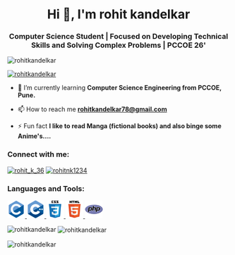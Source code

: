<h1 align="center">Hi 👋, I'm rohit kandelkar</h1>
<h3 align="center">Computer Science Student | Focused on Developing Technical Skills and Solving Complex Problems | PCCOE 26'</h3>

<p align="left"> <img src="https://komarev.com/ghpvc/?username=rohitkandelkar&label=Profile%20views&color=0e75b6&style=flat" alt="rohitkandelkar" /> </p>

<p align="left"> <a href="https://github.com/ryo-ma/github-profile-trophy"><img src="https://github-profile-trophy.vercel.app/?username=rohitkandelkar" alt="rohitkandelkar" /></a> </p>

- 🌱 I’m currently learning **Computer Science Engineering from PCCOE, Pune.**

- 📫 How to reach me **rohitkandelkar78@gmail.com**

- ⚡ Fun fact **I like to read Manga (fictional books) and also binge some Anime's....**

<h3 align="left">Connect with me:</h3>
<p align="left">
<a href="https://instagram.com/rohit_k_36" target="blank"><img align="center" src="https://raw.githubusercontent.com/rahuldkjain/github-profile-readme-generator/master/src/images/icons/Social/instagram.svg" alt="rohit_k_36" height="30" width="40" /></a>
<a href="https://auth.geeksforgeeks.org/user/rohitnk1234" target="blank"><img align="center" src="https://raw.githubusercontent.com/rahuldkjain/github-profile-readme-generator/master/src/images/icons/Social/geeks-for-geeks.svg" alt="rohitnk1234" height="30" width="40" /></a>
</p>

<h3 align="left">Languages and Tools:</h3>
<p align="left"> <a href="https://www.cprogramming.com/" target="_blank" rel="noreferrer"> <img src="https://raw.githubusercontent.com/devicons/devicon/master/icons/c/c-original.svg" alt="c" width="40" height="40"/> </a> <a href="https://www.w3schools.com/cpp/" target="_blank" rel="noreferrer"> <img src="https://raw.githubusercontent.com/devicons/devicon/master/icons/cplusplus/cplusplus-original.svg" alt="cplusplus" width="40" height="40"/> </a> <a href="https://www.w3schools.com/css/" target="_blank" rel="noreferrer"> <img src="https://raw.githubusercontent.com/devicons/devicon/master/icons/css3/css3-original-wordmark.svg" alt="css3" width="40" height="40"/> </a> <a href="https://www.w3.org/html/" target="_blank" rel="noreferrer"> <img src="https://raw.githubusercontent.com/devicons/devicon/master/icons/html5/html5-original-wordmark.svg" alt="html5" width="40" height="40"/> </a> <a href="https://www.php.net" target="_blank" rel="noreferrer"> <img src="https://raw.githubusercontent.com/devicons/devicon/master/icons/php/php-original.svg" alt="php" width="40" height="40"/> </a> </p>

<p><img align="left" src="https://github-readme-stats.vercel.app/api/top-langs?username=rohitkandelkar&show_icons=true&locale=en&layout=compact" alt="rohitkandelkar" /></p>

<p>&nbsp;<img align="center" src="https://github-readme-stats.vercel.app/api?username=rohitkandelkar&show_icons=true&locale=en" alt="rohitkandelkar" /></p>

<p><img align="center" src="https://github-readme-streak-stats.herokuapp.com/?user=rohitkandelkar&" alt="rohitkandelkar" /></p>
